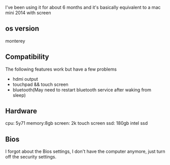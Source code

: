 I've been using it for about 6 months and it's basically equivalent to a mac mini 2014 with screen

## os version
monterey

## Compatibility
The following features work but have a few problems
- hdmi output
- touchpad && touch screen
- bluetooth(May need to restart bluetooth service after waking from sleep)

## Hardware
cpu: 5y71
memory:8gb
screen: 2k touch screen
ssd: 180gb intel ssd

## Bios
I forgot about the Bios settings, I don't have the computer anymore, just turn off the security settings.
